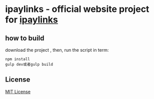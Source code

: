 # ipaylinks -  official website project for [ipaylinks](https://www.ipaylinks.com/)

## how to build
download the project ,
then, run the script in term:

```
npm install
gulp dev或者gulp build

```

## License

[MIT License](http://en.wikipedia.org/wiki/MIT_License)
